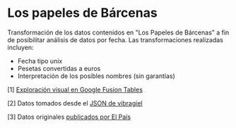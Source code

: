 Los papeles de Bárcenas
=======================

Transformación de los datos contenidos en "Los Papeles de Bárcenas" a fin de posibilitar análisis de datos por fecha. Las transformaciones realizadas incluyen: 

* Fecha tipo unix 
* Pesetas convertidas a euros 
* Interpretación de los posibles nombres (sin garantías) 

[1] <a href="https://www.google.com/fusiontables/DataSource?docid=1vOr2MjkxZiMWGVb_zmMU93Fxzv_4Lt3q8BGN5l0">Exploración visual en Google Fusion Tables</a>

[2] Datos tomados desde el <a href="https://gist.github.com/vibragiel/4702115">JSON de vibragiel</a>

[3] Datos originales <a href="http://elpais.com/especiales/2013/caso_barcenas/todos_los_papeles.html">publicados por El País</a>
